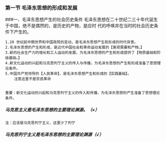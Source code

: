 ### 第一节 毛泽东思想的形成和发展
###一、毛泽东思想产生的社会历史条件
    毛泽东思想在二十世纪二三十年代诞生于中国，绝不是偶然的，是历史的产物，是应时
    代的呼唤并在当时的社会历史条件下产生的。

    1.20 世纪前中期世界和中国政局的变动，是毛泽东思想产生和形成的时代背景。
    2.毛泽东思想的产生和形成，是近代中国社会和革命运动发展的【客观需要和产物。】
    3.新的社会生产力的增长和工人运动的发展，为毛泽东思想的产生和形成提供了【物质基础和阶级基础。】
    4.新文化运动的兴起和马克思列宁主义的传入与传播，为毛泽东思想的产生和形成准备了思想理论条件。
    5.中国共产党领导的【人民革命】，是毛泽东思想产生和形成的【实践基础】。
        注意这里不是农民革命
        
        
    重要：新文化运动的兴起和马克思列宁主义的传入和传播，为毛泽东思想的产生准备了思想理论条件。

##### 马克思主义是毛泽东思想的主要理论渊源。（×）
    注：应该是马克思列宁主义，这里少了列宁
    
##### 马克思列宁主义是毛泽东思想的主要理论渊源（√）

